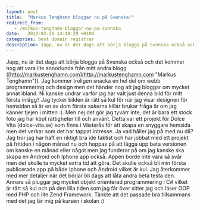 ```yaml
---
layout: post
title:  "Markus Tenghamn bloggar nu på Svenska!"
redirect_from:
   - /markus-tenghamn-bloggar-nu-pa-svenska
date:   2012-02-28 14:40:29 +0100
categories: best domain registrar
description: Japp, nu är det dags att börja blogga på Svenska också och det kommer nog att vara lite annorlunda från mitt andra blogg (...
---
```


Japp, nu är det dags att börja blogga på Svenska också och det kommer nog att vara lite annorlunda från mitt andra blogg ([http://markustenghamn.com](http://markustenghamn.com "Markus Tenghamn")). Jag kommer troligen snacka en hel del om webb programmering och design men det händer nog att jag bloggar om mycket annat ibland. Ni kanske undrar varför jag har valt just denna bild för mitt första inlägg? Jag tycker bilden är rätt så kul för när jag visar designen för hemsidan så är en av dom första sakerna killar brukar fråga är om jag känner tjejen i mitten :). Men nej det gör jag tyvärr inte, det är bara ett stock foto jag har köpt rättigheter till och använt. Detta var ett projekt för Dolce Vita (dolce-vita.se) som finns i Västerås för att skapa en snyggare hemsida men det verkar som det har tappat intresse. Ja vad håller jag på med nu då? Jag tror jag har haft en riktigt bra idé faktist och har jobbat med ett projekt på fritiden i någon månad nu och hoppas på att lägga upp beta versionen om kanske en månad eller något men jag funderar på om jag kanske ska skapa en Android och Iphone app också. Appen borde inte vara så svår men det skulle ta mycket extra tid att göra. Det skulle också bli min första publicerade app på både Iphone och Android vilket är kul. Jag återkommer med mer detaljer när det börjar bli dags att låta andra beta testa den. Annars så pluggar jag mycket objekt orienterad programmering i C# vilket är rätt så kul och på den lilla tiden som jag får över sitter jag och läser OOP med PHP och lite Zend Framework. Tänkte att det passade bra tillsammans med det jag lär mig på kursen i skolan :)